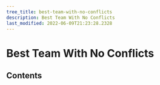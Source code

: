 ```yaml
---
tree_title: best-team-with-no-conflicts
description: Best Team With No Conflicts
last_modified: 2022-06-09T21:23:28.2328
---
```


# Best Team With No Conflicts

## Contents
